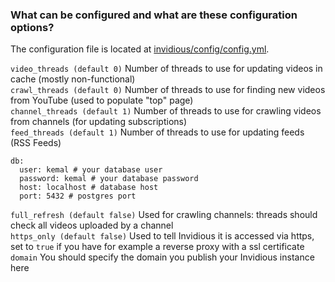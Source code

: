 ### What can be configured and what are these configuration options?

The configuration file is located at [invidious/config/config.yml](https://github.com/omarroth/invidious/blob/master/config/config.yml).

`video_threads (default 0)` Number of threads to use for updating videos in cache (mostly non-functional)  
`crawl_threads (default 0)` Number of threads to use for finding new videos from YouTube (used to populate "top" page)  
`channel_threads (default 1)` Number of threads to use for crawling videos from channels (for updating subscriptions)  
`feed_threads (default 1)` Number of threads to use for updating feeds (RSS Feeds)  

```
db:
  user: kemal # your database user
  password: kemal # your database password
  host: localhost # database host
  port: 5432 # postgres port
```

`full_refresh (default false)` Used for crawling channels: threads should check all videos uploaded by a channel  
`https_only (default false)` Used to tell Invidious it is accessed via https, set to `true` if you have for example a reverse proxy with a ssl certificate  
`domain` You should specify the domain you publish your Invidious instance here